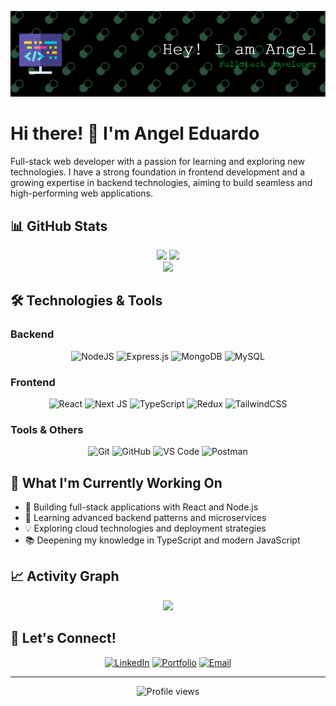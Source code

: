 ![Header](./github-header-image.png)

# Hi there! 👋 I'm Angel Eduardo

Full-stack web developer with a passion for learning and exploring new technologies. I have a strong foundation in frontend development and a growing expertise in backend technologies, aiming to build seamless and high-performing web applications.

## 📊 GitHub Stats

<div align='center'>
    <img height="180em" src="https://github-readme-stats.vercel.app/api?username=Angel-Eduardo-Renteria-Meza&show_icons=true&theme=tokyonight&hide_border=true" />
    <img height="180em" src="https://github-readme-stats.vercel.app/api/top-langs/?username=Angel-Eduardo-Renteria-Meza&theme=tokyonight&hide_border=true&layout=compact" />
</div>

<div align='center'>
    <img src="https://github-readme-streak-stats.herokuapp.com/?user=Angel-Eduardo-Renteria-Meza&theme=tokyonight&hide_border=true" />
</div>

## 🛠️ Technologies & Tools

### Backend
<div align='center'>
    
![NodeJS](https://img.shields.io/badge/node.js-6DA55F?style=for-the-badge&logo=node.js&logoColor=white)
![Express.js](https://img.shields.io/badge/express.js-%23404d59.svg?style=for-the-badge&logo=express&logoColor=%2361DAFB)
![MongoDB](https://img.shields.io/badge/MongoDB-%234ea94b.svg?style=for-the-badge&logo=mongodb&logoColor=white)
![MySQL](https://img.shields.io/badge/mysql-4479A1.svg?style=for-the-badge&logo=mysql&logoColor=white)

</div>

### Frontend
<div align='center'>

![React](https://img.shields.io/badge/react-%2320232a.svg?style=for-the-badge&logo=react&logoColor=%2361DAFB)
![Next JS](https://img.shields.io/badge/Next-black?style=for-the-badge&logo=next.js&logoColor=white)
![TypeScript](https://img.shields.io/badge/typescript-%23007ACC.svg?style=for-the-badge&logo=typescript&logoColor=white)
![Redux](https://img.shields.io/badge/redux-%23593d88.svg?style=for-the-badge&logo=redux&logoColor=white)
![TailwindCSS](https://img.shields.io/badge/tailwindcss-%2338B2AC.svg?style=for-the-badge&logo=tailwind-css&logoColor=white)

</div>

### Tools & Others
<div align='center'>

![Git](https://img.shields.io/badge/git-%23F05033.svg?style=for-the-badge&logo=git&logoColor=white)
![GitHub](https://img.shields.io/badge/github-%23121011.svg?style=for-the-badge&logo=github&logoColor=white)
![VS Code](https://img.shields.io/badge/Visual%20Studio%20Code-0078d7.svg?style=for-the-badge&logo=visual-studio-code&logoColor=white)
![Postman](https://img.shields.io/badge/Postman-FF6C37?style=for-the-badge&logo=postman&logoColor=white)

</div>

## 🎯 What I'm Currently Working On

- 🔭 Building full-stack applications with React and Node.js
- 🌱 Learning advanced backend patterns and microservices
- 💡 Exploring cloud technologies and deployment strategies
- 📚 Deepening my knowledge in TypeScript and modern JavaScript

## 📈 Activity Graph

<div align='center'>
    <img src="https://github-readme-activity-graph.vercel.app/graph?username=Angel-Eduardo-Renteria-Meza&theme=tokyo-night&hide_border=true" />
</div>

## 🤝 Let's Connect!

<div align='center'>

[![LinkedIn](https://img.shields.io/badge/LinkedIn-%230077B5.svg?style=for-the-badge&logo=linkedin&logoColor=white)](https://www.linkedin.com/in/angel-eduardo-rentería-meza)
[![Portfolio](https://img.shields.io/badge/Portfolio-%23000000.svg?style=for-the-badge&logo=firefox&logoColor=#FF7139)](https://angel-meza.vercel.app/)
[![Email](https://img.shields.io/badge/Gmail-D14836?style=for-the-badge&logo=gmail&logoColor=white)](mailto:ingeduardorenteriamz@gmail.com)

</div>

---

<div align='center'>
    <img src="https://komarev.com/ghpv/?username=Angel-Eduardo-Renteria-Meza&style=for-the-badge&color=blue" alt="Profile views" />
</div>
